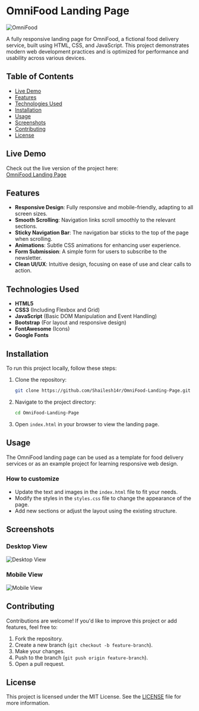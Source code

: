 
# OmniFood Landing Page

![OmniFood](https://shailesh14r.github.io/OmniFood-Landing-Page/images/omnifood-logo.png)

A fully responsive landing page for OmniFood, a fictional food delivery service, built using HTML, CSS, and JavaScript. This project demonstrates modern web development practices and is optimized for performance and usability across various devices.

## Table of Contents

- [Live Demo](#live-demo)
- [Features](#features)
- [Technologies Used](#technologies-used)
- [Installation](#installation)
- [Usage](#usage)
- [Screenshots](#screenshots)
- [Contributing](#contributing)
- [License](#license)

## Live Demo

Check out the live version of the project here:  
[OmniFood Landing Page](https://shailesh14r.github.io/OmniFood-Landing-Page/)

## Features

- **Responsive Design**: Fully responsive and mobile-friendly, adapting to all screen sizes.
- **Smooth Scrolling**: Navigation links scroll smoothly to the relevant sections.
- **Sticky Navigation Bar**: The navigation bar sticks to the top of the page when scrolling.
- **Animations**: Subtle CSS animations for enhancing user experience.
- **Form Submission**: A simple form for users to subscribe to the newsletter.
- **Clean UI/UX**: Intuitive design, focusing on ease of use and clear calls to action.

## Technologies Used

- **HTML5**
- **CSS3** (Including Flexbox and Grid)
- **JavaScript** (Basic DOM Manipulation and Event Handling)
- **Bootstrap** (For layout and responsive design)
- **FontAwesome** (Icons)
- **Google Fonts**

## Installation

To run this project locally, follow these steps:

1. Clone the repository:

    ```bash
    git clone https://github.com/Shailesh14r/OmniFood-Landing-Page.git
    ```

2. Navigate to the project directory:

    ```bash
    cd OmniFood-Landing-Page
    ```

3. Open `index.html` in your browser to view the landing page.

## Usage

The OmniFood landing page can be used as a template for food delivery services or as an example project for learning responsive web design.

### How to customize

- Update the text and images in the `index.html` file to fit your needs.
- Modify the styles in the `styles.css` file to change the appearance of the page.
- Add new sections or adjust the layout using the existing structure.

## Screenshots

### Desktop View
![Desktop View](https://via.placeholder.com/800x400.png?text=Screenshot+Desktop)

### Mobile View
![Mobile View](https://via.placeholder.com/400x800.png?text=Screenshot+Mobile)

## Contributing

Contributions are welcome! If you'd like to improve this project or add features, feel free to:

1. Fork the repository.
2. Create a new branch (`git checkout -b feature-branch`).
3. Make your changes.
4. Push to the branch (`git push origin feature-branch`).
5. Open a pull request.

## License

This project is licensed under the MIT License. See the [LICENSE](LICENSE) file for more information.
